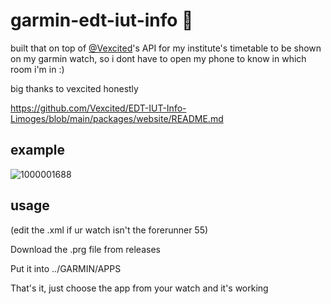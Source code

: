 


# garmin-edt-iut-info 📅
built that on top of [@Vexcited](https://github.com/Vexcited)'s API for my institute's timetable to be shown on my garmin watch, so i dont have to open my phone to know in which room i'm in :)

big thanks to vexcited honestly 

https://github.com/Vexcited/EDT-IUT-Info-Limoges/blob/main/packages/website/README.md

## example
![1000001688](https://github.com/user-attachments/assets/dadccf45-d95c-4424-9cb2-e046dc9e18b7)


## usage 

(edit the .xml if ur watch isn't the forerunner 55)

Download the .prg file from releases

Put it into ../GARMIN/APPS

That's it, just choose the app from your watch and it's working

